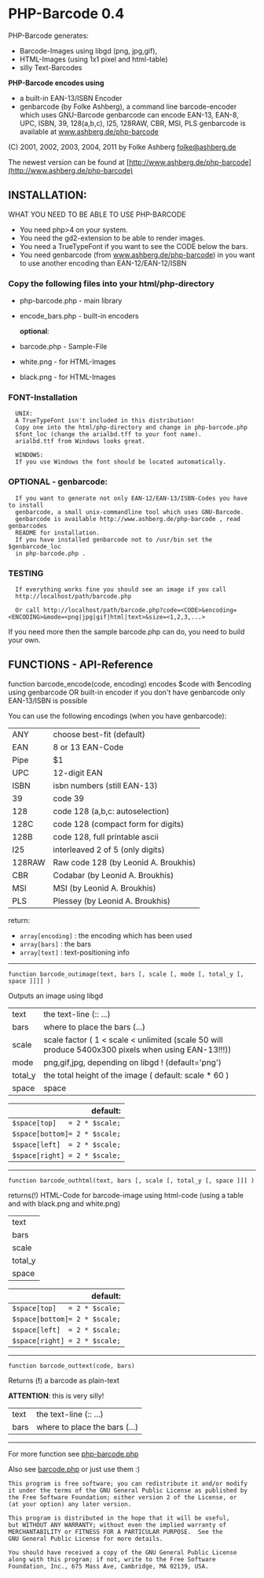 # PHP-Barcode 0.4

PHP-Barcode generates:

  - Barcode-Images using libgd (png, jpg,gif),
  - HTML-Images (using 1x1 pixel and html-table)
  - silly Text-Barcodes

**PHP-Barcode encodes using**

  - a built-in EAN-13/ISBN Encoder
  - genbarcode (by Folke Ashberg), a command line
    barcode-encoder which uses GNU-Barcode
    genbarcode can encode EAN-13, EAN-8, UPC, ISBN, 39, 128(a,b,c),
    I25, 128RAW, CBR, MSI, PLS
    genbarcode is available at www.ashberg.de/php-barcode 

(C) 2001, 2002, 2003, 2004, 2011 by Folke Ashberg <folke@ashberg.de>

The newest version can be found at [http://www.ashberg.de/php-barcode](http://www.ashberg.de/php-barcode)


## INSTALLATION:

 WHAT YOU NEED TO BE ABLE TO USE PHP-BARCODE

 -  You need php>4 on your system.
 -  You need the gd2-extension to be able to render images.
 -  You need a TrueTypeFont if you want to see the CODE below the bars.
 -  You need genbarcode (from www.ashberg.de/php-barcode) in you want to use another encoding than EAN-12/EAN-12/ISBN

### Copy the following files into your html/php-directory
 
  - php-barcode.php    - main library
  - encode_bars.php    - built-in encoders

    **optional**:
    
  - barcode.php        - Sample-File
  - white.png          - for HTML-Images
  - black.png          - for HTML-Images

### FONT-Installation
      UNIX:
      A TrueTypeFont isn't included in this distribution! 
      Copy one into the html/php-directory and change in php-barcode.php
      $font_loc (change the arialbd.tff to your font name).
      arialbd.ttf from Windows looks great.

      WINDOWS:
      If you use Windows the font should be located automatically.

### OPTIONAL - genbarcode:
      If you want to generate not only EAN-12/EAN-13/ISBN-Codes you have to install
      genbarcode, a small unix-commandline tool which uses GNU-Barcode.
      genbarcode is available http://www.ashberg.de/php-barcode , read genbarcodes
      README for installation.
      If you have installed genbarcode not to /usr/bin set the $genbarcode_loc
      in php-barcode.php .

### TESTING
      If everything works fine you should see an image if you call 
      http://localhost/path/barcode.php

      Or call http://localhost/path/barcode.php?code=<CODE>&encoding=<ENCODING>&mode=<png|jpg|gif|html|text>&size=<1,2,3,...>



If you need more then the sample barcode.php can do, you need to build your own.

## FUNCTIONS - API-Reference

function barcode_encode(code, encoding)
  encodes $code with $encoding using genbarcode OR built-in encoder
  if you don't have genbarcode only EAN-13/ISBN is possible

You can use the following encodings (when you have genbarcode):

|          |                                      |
| -------- | -------------------------------------|
|  ANY     | choose best-fit (default)            |
|  EAN     | 8 or 13 EAN-Code                     |
|  Pipe    | $1                                   |
|  UPC     | 12-digit EAN                         |
|  ISBN    | isbn numbers (still EAN-13)          |
|  39      | code 39                              |
|  128     | code 128 (a,b,c: autoselection)      |
|  128C    | code 128 (compact form for digits)   |
|  128B    | code 128, full printable ascii       |
|  I25     | interleaved 2 of 5 (only digits)     |
|  128RAW  | Raw code 128 (by Leonid A. Broukhis) |
|  CBR     | Codabar (by Leonid A. Broukhis)      |
|  MSI     | MSI (by Leonid A. Broukhis)          |
|  PLS     | Plessey (by Leonid A. Broukhis)      |

  return:
  
-   `array[encoding]` : the encoding which has been used
-   `array[bars]`     : the bars
-   `array[text]`     : text-positioning info

--------------------------------------------------------------------------
`function barcode_outimage(text, bars [, scale [, mode [, total_y [, space ]]]] )`

 Outputs an image using libgd

   |         |                                                                                                    |
   |---------|----------------------------------------------------------------------------------------------------|
   |text     | the text-line (<position>:<font-size>:<character> ...)                                             |
   |bars     | where to place the bars  (<space-width><bar-width><space-width><bar-width>...)                     |
   |scale    | scale factor ( 1 < scale < unlimited (scale 50 will produce 5400x300 pixels when using EAN-13!!!)) |
   | mode    | png,gif,jpg, depending on libgd ! (default='png')                                                  |
   | total_y | the total height of the image ( default: scale * 60 )                                              |
   | space   | space                                                                                              |

   |default:                      |
   |-----------------------------:|
   |`$space[top]   = 2 * $scale;` |
   |`$space[bottom]= 2 * $scale;` |
   |`$space[left]  = 2 * $scale;` |
   |`$space[right] = 2 * $scale;` |

--------------------------------------------------------------------------

`function barcode_outhtml(text, bars [, scale [, total_y [, space ]]] )`

 returns(!) HTML-Code for barcode-image using html-code (using a table and with black.png and white.png)

   |                                                                                                              |
   |--------------------------------------------------------------------------------------------------------------|
   |text   | the text-line (<position>:<font-size>:<character> ...)                                               |
   |bars   | where to place the bars  (<space-width><bar-width><space-width><bar-width>...)                       |
   |scale  | scale factor ( 1 < scale < unlimited (scale 50 will produce 5400x300 pixels when using EAN-13!!!))   |
   |total_y| the total height of the image ( default: scale * 60 )                                                |
   |space  | space                                                                                                |

   |default:                      |
   |-----------------------------:|
   |`$space[top]   = 2 * $scale;` |
   |`$space[bottom]= 2 * $scale;` |
   |`$space[left]  = 2 * $scale;` |
   |`$space[right] = 2 * $scale;` |
 
--------------------------------------------------------------------------

`function barcode_outtext(code, bars)`

 Returns (**!**) a barcode as plain-text
 
 **ATTENTION**: this is very silly!

 |        |                                                                                      |
 |--------|--------------------------------------------------------------------------------------|
 | text   | the text-line (<position>:<font-size>:<character> ...)                               |
 | bars   | where to place the bars  (<space-width><bar-width><space-width><bar-width>...)       |

--------------------------------------------------------------------------------------------------------------------------

For more function see [php-barcode.php](php-barcode.php)

Also see [barcode.php](barcode.php) or just use them :)



```
This program is free software; you can redistribute it and/or modify
it under the terms of the GNU General Public License as published by
the Free Software Foundation; either version 2 of the License, or
(at your option) any later version.

This program is distributed in the hope that it will be useful,
but WITHOUT ANY WARRANTY; without even the implied warranty of
MERCHANTABILITY or FITNESS FOR A PARTICULAR PURPOSE.  See the
GNU General Public License for more details.

You should have received a copy of the GNU General Public License
along with this program; if not, write to the Free Software
Foundation, Inc., 675 Mass Ave, Cambridge, MA 02139, USA.
```
